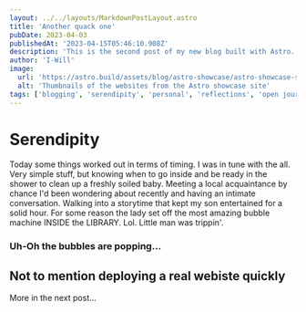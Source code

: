 ```yaml
---
layout: ../../layouts/MarkdownPostLayout.astro
title: 'Another quack one'
pubDate: 2023-04-03
publishedAt: '2023-04-15T05:46:10.908Z'
description: 'This is the second post of my new blog built with Astro.'
author: 'I-Will'
image:
  url: 'https://astro.build/assets/blog/astro-showcase/astro-showcase-screenshot.jpeg'
  alt: 'Thumbnails of the websites from the Astro showcase site'
tags: ['blogging', 'serendipity', 'personal', 'reflections', 'open journal']
---
```


# Serendipity

Today some things worked out in terms of timing. I was in tune with the all. Very simple stuff, but knowing when to go inside and be ready in the shower to clean up a freshly soiled baby. Meeting a local acquaintance by chance I'd been wondering about recently and having an intimate conversation. Walking into a storytime that kept my son entertained for a solid hour. For some reason the lady set off the most amazing bubble machine INSIDE the LIBRARY. Lol. Little man was trippin'.

### Uh-Oh the bubbles are popping...

## Not to mention deploying a real webiste quickly

More in the next post...
